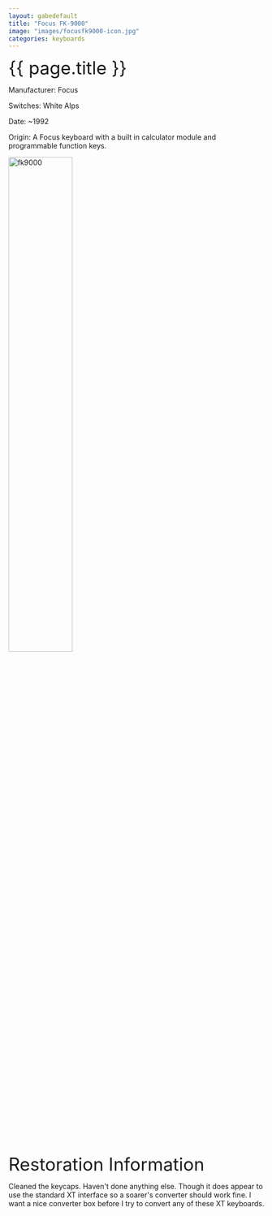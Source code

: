 ```yaml
---
layout: gabedefault
title: "Focus FK-9000"
image: "images/focusfk9000-icon.jpg"
categories: keyboards
---
```

<span style="font-size:35px">{{ page.title }}</span>

Manufacturer: Focus

Switches: White Alps

Date: ~1992

Origin: A Focus keyboard with a built in calculator module and
programmable function keys.

<img src="{{ site.baseurl }}/images/focusfk9000.jpg" alt="fk9000" width="50%"/>

<span style="font-size:35px">Restoration Information</span>

Cleaned the keycaps. Haven't done anything else. Though it does appear
to use the standard XT interface so a soarer's converter should work fine. I want
a nice converter box before I try to convert any of these XT keyboards.